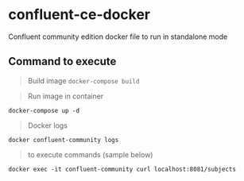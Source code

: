 # confluent-ce-docker
Confluent community edition docker file to run in standalone mode

## Command to execute
> Build image
`docker-compose build`

> Run image in container

`docker-compose up -d`

> Docker logs

`docker confluent-community logs`

> to execute commands (sample below)

`docker exec -it confluent-community curl localhost:8081/subjects`
